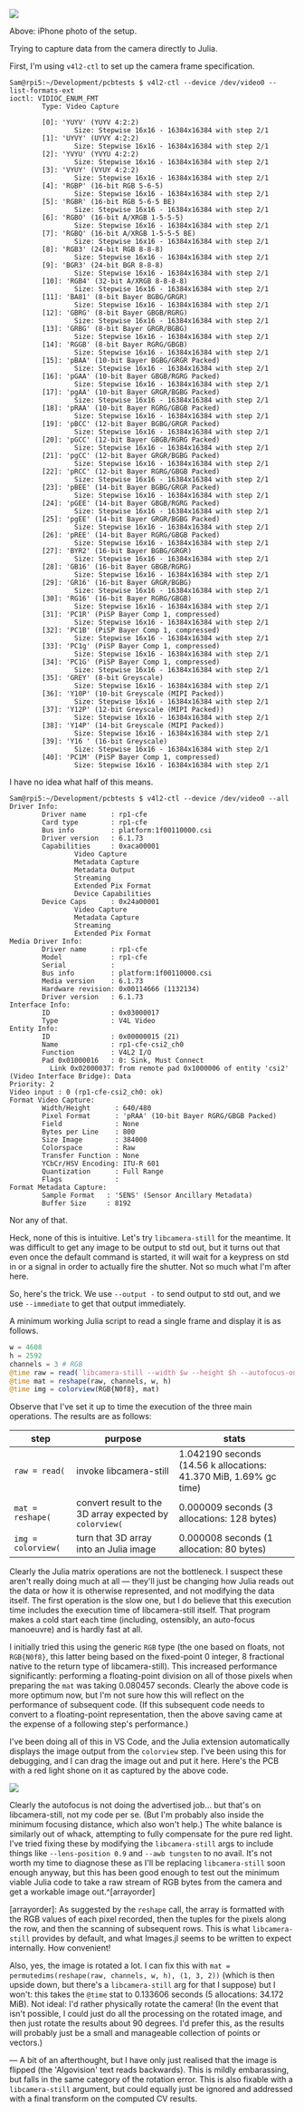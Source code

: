 ![](Image.jpeg)

Above: iPhone photo of the setup.

Trying to capture data from the camera directly to Julia.

First, I'm using `v4l2-ctl` to set up the camera frame specification.

```
Sam@rpi5:~/Development/pcbtests $ v4l2-ctl --device /dev/video0 --list-formats-ext
ioctl: VIDIOC_ENUM_FMT
        Type: Video Capture

        [0]: 'YUYV' (YUYV 4:2:2)
                Size: Stepwise 16x16 - 16384x16384 with step 2/1
        [1]: 'UYVY' (UYVY 4:2:2)
                Size: Stepwise 16x16 - 16384x16384 with step 2/1
        [2]: 'YVYU' (YVYU 4:2:2)
                Size: Stepwise 16x16 - 16384x16384 with step 2/1
        [3]: 'VYUY' (VYUY 4:2:2)
                Size: Stepwise 16x16 - 16384x16384 with step 2/1
        [4]: 'RGBP' (16-bit RGB 5-6-5)
                Size: Stepwise 16x16 - 16384x16384 with step 2/1
        [5]: 'RGBR' (16-bit RGB 5-6-5 BE)
                Size: Stepwise 16x16 - 16384x16384 with step 2/1
        [6]: 'RGBO' (16-bit A/XRGB 1-5-5-5)
                Size: Stepwise 16x16 - 16384x16384 with step 2/1
        [7]: 'RGBQ' (16-bit A/XRGB 1-5-5-5 BE)
                Size: Stepwise 16x16 - 16384x16384 with step 2/1
        [8]: 'RGB3' (24-bit RGB 8-8-8)
                Size: Stepwise 16x16 - 16384x16384 with step 2/1
        [9]: 'BGR3' (24-bit BGR 8-8-8)
                Size: Stepwise 16x16 - 16384x16384 with step 2/1
        [10]: 'RGB4' (32-bit A/XRGB 8-8-8-8)
                Size: Stepwise 16x16 - 16384x16384 with step 2/1
        [11]: 'BA81' (8-bit Bayer BGBG/GRGR)
                Size: Stepwise 16x16 - 16384x16384 with step 2/1
        [12]: 'GBRG' (8-bit Bayer GBGB/RGRG)
                Size: Stepwise 16x16 - 16384x16384 with step 2/1
        [13]: 'GRBG' (8-bit Bayer GRGR/BGBG)
                Size: Stepwise 16x16 - 16384x16384 with step 2/1
        [14]: 'RGGB' (8-bit Bayer RGRG/GBGB)
                Size: Stepwise 16x16 - 16384x16384 with step 2/1
        [15]: 'pBAA' (10-bit Bayer BGBG/GRGR Packed)
                Size: Stepwise 16x16 - 16384x16384 with step 2/1
        [16]: 'pGAA' (10-bit Bayer GBGB/RGRG Packed)
                Size: Stepwise 16x16 - 16384x16384 with step 2/1
        [17]: 'pgAA' (10-bit Bayer GRGR/BGBG Packed)
                Size: Stepwise 16x16 - 16384x16384 with step 2/1
        [18]: 'pRAA' (10-bit Bayer RGRG/GBGB Packed)
                Size: Stepwise 16x16 - 16384x16384 with step 2/1
        [19]: 'pBCC' (12-bit Bayer BGBG/GRGR Packed)
                Size: Stepwise 16x16 - 16384x16384 with step 2/1
        [20]: 'pGCC' (12-bit Bayer GBGB/RGRG Packed)
                Size: Stepwise 16x16 - 16384x16384 with step 2/1
        [21]: 'pgCC' (12-bit Bayer GRGR/BGBG Packed)
                Size: Stepwise 16x16 - 16384x16384 with step 2/1
        [22]: 'pRCC' (12-bit Bayer RGRG/GBGB Packed)
                Size: Stepwise 16x16 - 16384x16384 with step 2/1
        [23]: 'pBEE' (14-bit Bayer BGBG/GRGR Packed)
                Size: Stepwise 16x16 - 16384x16384 with step 2/1
        [24]: 'pGEE' (14-bit Bayer GBGB/RGRG Packed)
                Size: Stepwise 16x16 - 16384x16384 with step 2/1
        [25]: 'pgEE' (14-bit Bayer GRGR/BGBG Packed)
                Size: Stepwise 16x16 - 16384x16384 with step 2/1
        [26]: 'pREE' (14-bit Bayer RGRG/GBGB Packed)
                Size: Stepwise 16x16 - 16384x16384 with step 2/1
        [27]: 'BYR2' (16-bit Bayer BGBG/GRGR)
                Size: Stepwise 16x16 - 16384x16384 with step 2/1
        [28]: 'GB16' (16-bit Bayer GBGB/RGRG)
                Size: Stepwise 16x16 - 16384x16384 with step 2/1
        [29]: 'GR16' (16-bit Bayer GRGR/BGBG)
                Size: Stepwise 16x16 - 16384x16384 with step 2/1
        [30]: 'RG16' (16-bit Bayer RGRG/GBGB)
                Size: Stepwise 16x16 - 16384x16384 with step 2/1
        [31]: 'PC1R' (PiSP Bayer Comp 1, compressed)
                Size: Stepwise 16x16 - 16384x16384 with step 2/1
        [32]: 'PC1B' (PiSP Bayer Comp 1, compressed)
                Size: Stepwise 16x16 - 16384x16384 with step 2/1
        [33]: 'PC1g' (PiSP Bayer Comp 1, compressed)
                Size: Stepwise 16x16 - 16384x16384 with step 2/1
        [34]: 'PC1G' (PiSP Bayer Comp 1, compressed)
                Size: Stepwise 16x16 - 16384x16384 with step 2/1
        [35]: 'GREY' (8-bit Greyscale)
                Size: Stepwise 16x16 - 16384x16384 with step 2/1
        [36]: 'Y10P' (10-bit Greyscale (MIPI Packed))
                Size: Stepwise 16x16 - 16384x16384 with step 2/1
        [37]: 'Y12P' (12-bit Greyscale (MIPI Packed))
                Size: Stepwise 16x16 - 16384x16384 with step 2/1
        [38]: 'Y14P' (14-bit Greyscale (MIPI Packed))
                Size: Stepwise 16x16 - 16384x16384 with step 2/1
        [39]: 'Y16 ' (16-bit Greyscale)
                Size: Stepwise 16x16 - 16384x16384 with step 2/1
        [40]: 'PC1M' (PiSP Bayer Comp 1, compressed)
                Size: Stepwise 16x16 - 16384x16384 with step 2/1
```

I have no idea what half of this means.

```
Sam@rpi5:~/Development/pcbtests $ v4l2-ctl --device /dev/video0 --all
Driver Info:
        Driver name      : rp1-cfe
        Card type        : rp1-cfe
        Bus info         : platform:1f00110000.csi
        Driver version   : 6.1.73
        Capabilities     : 0xaca00001
                Video Capture
                Metadata Capture
                Metadata Output
                Streaming
                Extended Pix Format
                Device Capabilities
        Device Caps      : 0x24a00001
                Video Capture
                Metadata Capture
                Streaming
                Extended Pix Format
Media Driver Info:
        Driver name      : rp1-cfe
        Model            : rp1-cfe
        Serial           : 
        Bus info         : platform:1f00110000.csi
        Media version    : 6.1.73
        Hardware revision: 0x00114666 (1132134)
        Driver version   : 6.1.73
Interface Info:
        ID               : 0x03000017
        Type             : V4L Video
Entity Info:
        ID               : 0x00000015 (21)
        Name             : rp1-cfe-csi2_ch0
        Function         : V4L2 I/O
        Pad 0x01000016   : 0: Sink, Must Connect
          Link 0x02000037: from remote pad 0x1000006 of entity 'csi2' (Video Interface Bridge): Data
Priority: 2
Video input : 0 (rp1-cfe-csi2_ch0: ok)
Format Video Capture:
        Width/Height      : 640/480
        Pixel Format      : 'pRAA' (10-bit Bayer RGRG/GBGB Packed)
        Field             : None
        Bytes per Line    : 800
        Size Image        : 384000
        Colorspace        : Raw
        Transfer Function : None
        YCbCr/HSV Encoding: ITU-R 601
        Quantization      : Full Range
        Flags             : 
Format Metadata Capture:
        Sample Format   : 'SENS' (Sensor Ancillary Metadata)
        Buffer Size     : 8192
```

Nor any of that.

Heck, none of this is intuitive. Let's try `libcamera-still` for the meantime. It was difficult to get any image to be output to std out, but it turns out that even once the default command is started, it will wait for a keypress on std in or a signal in order to actually fire the shutter. Not so much what I'm after here.

So, here's the trick. We use `--output -` to send output to std out, and we use `--immediate` to get that output immediately.

A minimum working Julia script to read a single frame and display it is as follows.

```julia
w = 4608
h = 2592
channels = 3 # RGB
@time raw = read(`libcamera-still --width $w --height $h --autofocus-on-capture --immediate --encoding=rgb --output -`)
@time mat = reshape(raw, channels, w, h)
@time img = colorview(RGB{N0f8}, mat)
```

Observe that I've set it up to time the execution of the three main operations. The results are as follows:

| step               | purpose                                                 | stats                                                             |
| ------------------ | ------------------------------------------------------- | ----------------------------------------------------------------- |
| `raw = read(`      | invoke libcamera-still                                  | 1.042190 seconds (14.56 k allocations: 41.370 MiB, 1.69% gc time) |
| `mat = reshape(`   | convert result to the 3D array expected by `colorview(` | 0.000009 seconds (3 allocations: 128 bytes)                       |
| `img = colorview(` | turn that 3D array into an Julia image                  | 0.000008 seconds (1 allocation: 80 bytes)                         |

Clearly the Julia matrix operations are not the bottleneck. I suspect these aren't really doing much at all — they'll just be changing how Julia reads out the data or how it is otherwise represented, and not modifying the data itself. The first operation is the slow one, but I do believe that this execution time includes the execution time of libcamera-still itself. That program makes a cold start each time (including, ostensibly, an auto-focus manoeuvre) and is hardly fast at all.

I initially tried this using the generic `RGB` type (the one based on floats, not `RGB{N0f8}`, this latter being based on the fixed-point 0 integer, 8 fractional native to the return type of libcamera-still). This increased performance significantly: performing a floating-point division on all of those pixels when preparing the `mat` was taking 0.080457 seconds. Clearly the above code is more optimum now, but I'm not sure how this will reflect on the performance of subsequent code. (If this subsequent code needs to convert to a floating-point representation, then the above saving came at the expense of a following step's performance.)

I've been doing all of this in VS Code, and the Julia extension automatically displays the image output from the `colorview` step. I've been using this for debugging, and I can drag the image out and put it here. Here's the PCB with a red light shone on it as captured by the above code.

![](download.png)

Clearly the autofocus is not doing the advertised job… but that's on libcamera-still, not my code per se. (But I'm probably also inside the minimum focusing distance, which also won't help.) The white balance is similarly out of whack, attempting to fully compensate for the pure red light. I've tried fixing these by modifying the `libcamera-still` args to include things like `--lens-position 0.9` and `--awb tungsten` to no avail. It's not worth my time to diagnose these as I'll be replacing `libcamera-still` soon enough anyway, but this has been good enough to test out the minimum viable Julia code to take a raw stream of RGB bytes from the camera and get a workable image out.^[arrayorder]

[arrayorder]: As suggested by the `reshape` call, the array is formatted with the RGB values of each pixel recorded, then the tuples for the pixels along the row, and then the scanning of subsequent rows. This is what `libcamera-still` provides by default, and what Images.jl seems to be written to expect internally. How convenient!

Also, yes, the image is rotated a lot. I can fix this with `mat = permutedims(reshape(raw, channels, w, h), (1, 3, 2))` (which is then upside down, but there's a `libcamera-still` arg for that I suppose) but I won't: this takes the `@time` stat to 0.133606 seconds (5 allocations: 34.172 MiB). Not ideal: I'd rather physically rotate the camera! (In the event that isn't possible, I could just do all the processing on the rotated image, and then just rotate the results about 90 degrees. I'd prefer this, as the results will probably just be a small and manageable collection of points or vectors.)

— A bit of an afterthought, but I have only just realised that the image is flipped (the 'Algovision' text reads backwards). This is mildly embarassing, but falls in the same category of the rotation error. This is also fixable with a `libcamera-still` argument, but could equally just be ignored and addressed with a final transform on the computed CV results.